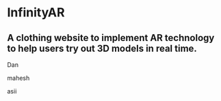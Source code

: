 # InfinityAR

## A clothing website to implement AR technology to help users try out 3D models in real time.

Dan

mahesh

asii
